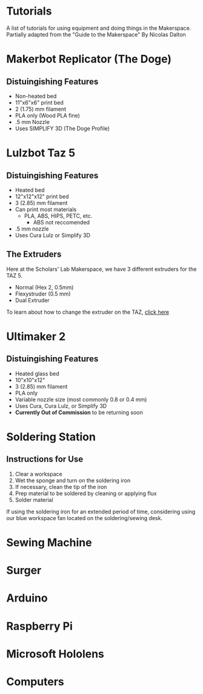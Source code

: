 # Tutorials

A list of tutorials for using equipment and doing things in the Makerspace. Partially adapted from the "Guide to the Makerspace" By Nicolas Dalton

# Makerbot Replicator (The Doge)
## Distuingishing Features
* Non-heated bed
* 11"x6"x6" print bed
* 2 (1.75) mm filament
* PLA only (Wood PLA fine)
* .5 mm Nozzle
* Uses SIMPLIFY 3D (The Doge Profile)
# Lulzbot Taz 5
## Distuingishing Features
* Heated bed
* 12"x12"x12" print bed
* 3 (2.85) mm filament
* Can print most materials
	* PLA, ABS, HIPS, PETC, etc.
		* ABS not reccomended
* .5 mm nozzle
* Uses Cura Lulz or Simplify 3D
## The Extruders
Here at the Scholars' Lab Makerspace, we have 3 different extruders for the TAZ 5.
* Normal (Hex 2, 0.5mm)
* Flexystruder (0.5 mm)
* Dual Extruder

To learn about how to change the extruder on the TAZ, [click here](/3-d-printing-guide#changing-the-extruder-on-a-taz-5)

# Ultimaker 2
## Distuingishing Features
* Heated glass bed
* 10"x10"x12"
* 3 (2.85) mm filament
* PLA only
* Variable nozzle size (most commonly 0.8 or 0.4 mm)
* Uses Cura, Cura Lulz, or Simplify 3D
* **Currently Out of Commission** to be returning soon

# Soldering Station
## Instructions for Use
1. Clear a workspace
2. Wet the sponge and turn on the soldering iron
3. If necessary, clean the tip of the iron
4. Prep material to be soldered by cleaning or applying flux
5. Solder material

If using the soldering iron for an extended period of time, considering using our blue workspace fan located on the soldering/sewing desk.

# Sewing Machine

# Surger

# Arduino

# Raspberry Pi

# Microsoft Hololens

# Computers
